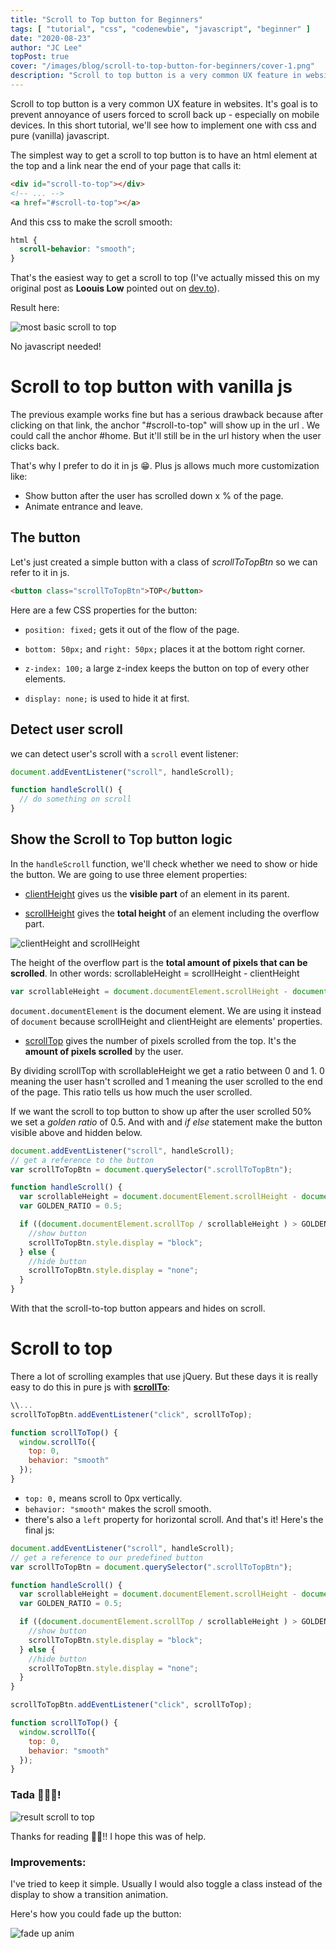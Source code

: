 ```yaml
---
title: "Scroll to Top button for Beginners"
tags: [ "tutorial", "css", "codenewbie", "javascript", "beginner" ]
date: "2020-08-23"
author: "JC Lee"
topPost: true
cover: "/images/blog/scroll-to-top-button-for-beginners/cover-1.png"
description: "Scroll to top button is a very common UX feature in websites. It's goal is to prevent annoyance of users forced to scroll back up - especially on mobile devices. In this short tutorial, we'll see how to implement one with css and pure (vanilla) javascript."
---
```


Scroll to top button is a very common UX feature in websites. It's goal is to prevent annoyance of users forced to scroll back up - especially on mobile devices. In this short tutorial, we'll see how to implement one with css and pure (vanilla) javascript.

The simplest way to get a scroll to top button is to have an html element at the top and a link near the end of your page that calls it:

```html
<div id="scroll-to-top"></div>
<!-- ... -->
<a href="#scroll-to-top"></a>
```

And this css to make the scroll smooth:

```css
html {
  scroll-behavior: "smooth";
}
```

That's the easiest way to get a scroll to top (I've actually missed this on my original post as **Loouis Low** pointed out on [dev.to](https://dev.to/ljcdev/scroll-to-top-button-in-vanilla-js-beginners-2nc)).

Result here:

![most basic scroll to top](https://codepen.io/ljc-dev/pen/XWNzNWQ?editors=1100)

No javascript needed!

# Scroll to top button with vanilla js

The previous example works fine but has a serious drawback because after clicking on that link, the anchor "#scroll-to-top" will show up in the url . We could call the anchor #home. But it'll still be in the url history when the user clicks back.

That's why I prefer to do it in js 😁. Plus js allows much more customization like:

- Show button after the user has scrolled down x % of the page.
- Animate entrance and leave.

## The button

Let's just created a simple button with a class of *scrollToTopBtn* so we can refer to it in js.

```html
<button class="scrollToTopBtn">TOP</button>
```

Here are a few CSS properties for the button:

-  `position: fixed;` gets it out of the flow of the page. 

-  `bottom: 50px;` and `right: 50px;` places it at the bottom right corner.
 
-  `z-index: 100;` a large z-index keeps the button on top of every other elements.

-  `display: none;` is used to hide it at first.

## Detect user scroll

we can detect user's scroll with a `scroll` event listener:

```js
document.addEventListener("scroll", handleScroll);

function handleScroll() {
  // do something on scroll
}
```

## Show the Scroll to Top button logic

In the `handleScroll` function, we'll check whether we need to show or hide the button. We are going to use three element properties: 

- [clientHeight](https://developer.mozilla.org/en-US/docs/Web/API/Element/clientHeight) gives us the **visible part** of an element in its parent.

- [scrollHeight](https://developer.mozilla.org/en-US/docs/Web/API/Element/scrollHeight) gives the **total height** of an element including the overflow part.

![clientHeight and scrollHeight](/images/blog/scroll-to-top-button-for-beginners/0.png)

The height of the overflow part is the **total amount of pixels that can be scrolled**. In other words: scrollableHeight = scrollHeight - clientHeight

```js
var scrollableHeight = document.documentElement.scrollHeight - document.documentElement.clientHeight;
```

`document.documentElement` is the document element. We are using it instead of `document` because scrollHeight and clientHeight are elements' properties.

- [scrollTop](https://developer.mozilla.org/en-US/docs/Web/API/Element/scrollTop) gives the number of pixels scrolled from the top. It's the **amount of pixels scrolled** by the user.

By dividing scrollTop with scrollableHeight we get a ratio between 0 and 1. 0 meaning the user hasn't scrolled and 1 meaning the user scrolled to the end of the page. This ratio tells us how much the user scrolled.

If we want the scroll to top button to show up after the user scrolled 50% we set a *golden ratio* of 0.5. And with and *if else* statement make the button visible above and hidden below.

```js
document.addEventListener("scroll", handleScroll);
// get a reference to the button
var scrollToTopBtn = document.querySelector(".scrollToTopBtn");

function handleScroll() {
  var scrollableHeight = document.documentElement.scrollHeight - document.documentElement.clientHeight;
  var GOLDEN_RATIO = 0.5;

  if ((document.documentElement.scrollTop / scrollableHeight ) > GOLDEN_RATIO) {
    //show button
    scrollToTopBtn.style.display = "block";
  } else {
    //hide button
    scrollToTopBtn.style.display = "none";
  }
}
```

With that the scroll-to-top button appears and hides on scroll.

# Scroll to top

There a lot of scrolling examples that use jQuery. But these days it is really easy to do this in pure js with [**scrollTo**](https://developer.mozilla.org/en-US/docs/Web/API/Window/scrollTo):

```js
\\...
scrollToTopBtn.addEventListener("click", scrollToTop);

function scrollToTop() {
  window.scrollTo({
    top: 0,
    behavior: "smooth"
  });
}
```
- `top: 0,` means scroll to 0px vertically.
- `behavior: "smooth"` makes the scroll smooth.
- there's also a `left` property for horizontal scroll.
And that's it! Here's the final js:  

```javascript
document.addEventListener("scroll", handleScroll);
// get a reference to our predefined button
var scrollToTopBtn = document.querySelector(".scrollToTopBtn");

function handleScroll() {
  var scrollableHeight = document.documentElement.scrollHeight - document.documentElement.clientHeight;
  var GOLDEN_RATIO = 0.5;

  if ((document.documentElement.scrollTop / scrollableHeight ) > GOLDEN_RATIO) {
    //show button
    scrollToTopBtn.style.display = "block";
  } else {
    //hide button
    scrollToTopBtn.style.display = "none";
  }
}

scrollToTopBtn.addEventListener("click", scrollToTop);

function scrollToTop() {
  window.scrollTo({
    top: 0,
    behavior: "smooth"
  });
}
```

### Tada 🎉🎉🎉!

![result scroll to top](https://codepen.io/ljc-dev/pen/QWGOpKp)

Thanks for reading 🥰🥰!! I hope this was of help.

### Improvements:

I've tried to keep it simple. Usually I would also toggle a class instead of the display to show a transition animation.

Here's how you could fade up the button:

![fade up anim](https://codepen.io/ljc-dev/pen/rNWYyjv?editors=0100)
